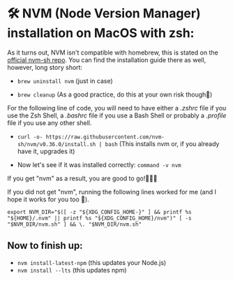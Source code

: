 # 🛠 NVM (Node Version Manager) installation on MacOS with zsh:
As it turns out, NVM isn't compatible with homebrew, this is stated on the [official nvm-sh repo](https://github.com/nvm-sh/nvm#installation-and-update). You can find the installation guide there as well, however, long story short:

+ `brew uninstall nvm` (just in case)

+ `brew cleanup` (As a good practice, do this at your own risk though🥴)

For the following line of code, you will need to have either a *.zshrc* file if you use the Zsh Shell, a *.bashrc* file if you use a Bash Shell or probably a *.profile* file if you use any other shell.

+ `curl -o- https://raw.githubusercontent.com/nvm-sh/nvm/v0.36.0/install.sh | bash` (This installs nvm or, if you already have it, upgrades it)

+ Now let's see if it was installed correctly: `command -v nvm`

If you get "nvm" as a result, you are good to go!🙌🏼🎉 

If you did not get "nvm", running the following lines worked for me (and I hope it works for you too 🥺). 

`export NVM_DIR="$([ -z "${XDG_CONFIG_HOME-}" ] && printf %s "${HOME}/.nvm" || printf %s "${XDG_CONFIG_HOME}/nvm")"
[ -s "$NVM_DIR/nvm.sh" ] && \. "$NVM_DIR/nvm.sh" `

## Now to finish up:

+ `nvm install-latest-npm` (this updates your Node.js)
+ `nvm install --lts` (this updates npm)
